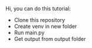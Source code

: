 Hi, you can do this tutorial:
- Clone this repository 
- Create venv in new folder
- Run main.py
- Get output from output folder
